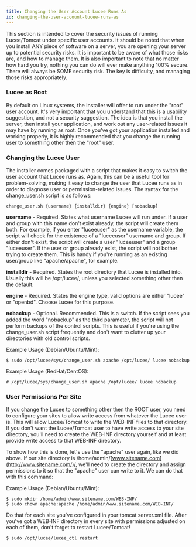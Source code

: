 ```yaml
---
title: Changing the User Account Lucee Runs As
id: changing-the-user-account-lucee-runs-as
---
```


This section is intended to cover the security issues of running Lucee/Tomcat under specific user accounts. It should be noted that when you install ANY piece of software on a server, you are opening your server up to potential security risks. It is important to be aware of what those risks are, and how to manage them. It is also important to note that no matter how hard you try, nothing you can do will ever make anything 100% secure. There will always be SOME security risk. The key is difficulty, and managing those risks appropriately.

### Lucee as Root ###

By default on Linux systems, the Installer will offer to run under the "root" user account. It's very important that you understand that this is a usability suggestion, and not a security suggestion. The idea is that you install the server, then install your application, and work out any user-related issues it may have by running as root. Once you've got your application installed and working properly, it is highly recommended that you change the running user to something other then the "root" user.

### Changing the Lucee User ###

The installer comes packaged with a script that makes it easy to switch the user account that Lucee runs as. Again, this can be a useful tool for problem-solving, making it easy to change the user that Lucee runs as in order to diagnose user or permission-related issues. The syntax for the change_user.sh script is as follows:

	change_user.sh {username} {installdir} {engine} [nobackup]

**username** - Required. States what username Lucee will run under. If a user and group with this name don't exist already, the script will create them both. For example, if you enter "luceeuser" as the username variable, the script will check for the existence of a "luceeuser" username and group. If either don't exist, the script will create a user "luceeuser" and a group "luceeuser". If the user or group already exist, the script will not bother trying to create them. This is handy if you're running as an existing user/group like "apache/apache", for example.

**installdir** - Required. States the root directory that Lucee is installed into. Usually this will be /opt/lucee/, unless you selected something other then the default.

**engine** - Required. States the engine type, valid options are either "lucee" or "openbd". Choose Lucee for this purpose.

**nobackup** - Optional. Recommended. This is a switch. If the script sees you added the word "nobackup" as the third parameter, the script will not perform backups of the control scripts. This is useful if you're using the change_user.sh script frequently and don't want to clutter up your directories with old control scripts.

Example Usage (Debian/Ubuntu/Mint):

	$ sudo /opt/lucee/sys/change_user.sh apache /opt/lucee/ lucee nobackup

Example Usage (RedHat/CentOS):

	# /opt/lucee/sys/change_user.sh apache /opt/lucee/ lucee nobackup

### User Permissions Per Site ###

If you change the Lucee to something other then the ROOT user, you need to configure your sites to allow write access from whatever the Lucee user is. This will allow Lucee/Tomcat to write the WEB-INF files to that directory. If you don't want the Lucee/Tomcat user to have write access to your site directory, you'll need to create the WEB-INF directory yourself and at least provide write access to that WEB-INF directory.

To show how this is done, let's use the "apache" user again, like we did above. If our site directory is /home/admin/[www.sitename.com](http://www.sitename.com/)/, we'll need to create the directory and assign permissions to it so that the "apache" user can write to it. We can do that with this command:

Example Usage (Debian/Ubuntu/Mint):

	$ sudo mkdir /home/admin/www.sitename.com/WEB-INF/ 
	$ sudo chown apache:apache /home/admin/www.sitename.com/WEB-INF/

Do that for each site you've configured in your tomcat server.xml file. After you've got a WEB-INF directory in every site with permissions adjusted on each of them, don't forget to restart Lucee/Tomcat!

	$ sudo /opt/lucee/lucee_ctl restart